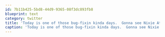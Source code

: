 ```yaml
---
id: 7b11b425-5bd8-44d9-9365-08f3dc893fb8
blueprint: text
category: twitter
title: 'Today is one of those bug-fixin kinda days.  Gonna see Nixie At Docs later tonight.  Mmm live Music + beer'
caption: 'Today is one of those bug-fixin kinda days.  Gonna see Nixie At Docs later tonight.  Mmm live Music + beer'
---
```

